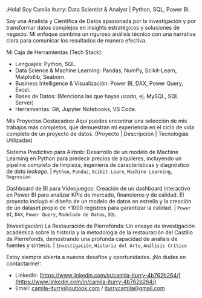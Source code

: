¡Hola! Soy Camila Iturry: Data Scientist & Analyst | Python, SQL, Power BI.

Soy una Analista y Científica de Datos apasionada por la investigación y por transformar datos complejos en insights estratégicos y soluciones de negocio. Mi enfoque combina un riguroso análisis técnico con una narrativa clara para comunicar los resultados de manera efectiva.

Mi Caja de Herramientas (Tech Stack):

- Lenguajes: Python, SQL.
- Data Science & Machine Learning: Pandas, NumPy, Scikit-Learn, Matplotlib, Seaborn.
- Business Intelligence & Visualización: Power BI, DAX, Power Query, Excel.
- Bases de Datos: (Menciona las que hayas usado, ej. MySQL, SQL Server)
- Herramientas: Git, Jupyter Notebooks, VS Code.

Mis Proyectos Destacados: Aquí puedes encontrar una selección de mis trabajos más completos, que demuestran mi experiencia en el ciclo de vida completo de un proyecto de datos. (Proyecto | Descripción | Tecnologías Utilizadas)

Sistema Predictivo para Airbnb: Desarrollo de un modelo de Machine Learning en Python para predecir precios de alquileres, incluyendo un pipeline completo de limpieza, ingeniería de características y diagnóstico de *data leakage*. | `Python`, `Pandas`, `Scikit-Learn`, `Machine Learning`, `Regresión` 

Dashboard de BI para Videojuegos: Creación de un dashboard interactivo en Power BI para analizar KPIs de mercado, financieros y de calidad. El proyecto incluyó el diseño de un modelo de datos en estrella y la creación de un dataset propio de +1000 registros para garantizar la calidad. | `Power BI`, `DAX`, `Power Query`, `Modelado de Datos`, `SQL` 

(Investigación) La Restauración de Pierrefonds: Un ensayo de investigación académica sobre la historia y la metodología de la restauración del Castillo de Pierrefonds, demostrando una profunda capacidad de análisis de fuentes y síntesis. | `Investigación`, `Historia del Arte`, `Análisis Crítico` 

Estoy siempre abierta a nuevos desafíos y oportunidades. ¡No dudes en contactarme!:

- LinkedIn: [https://www.linkedin.com/in/camila-iturry-4b762b264/](https://www.linkedin.com/in/camila-iturry-4b762b264/)
- Email: camila-iturry@outlook.com / iturrycamila@gmail.com
